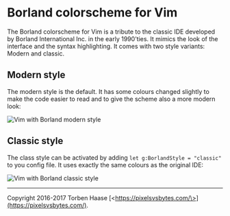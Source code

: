 Borland colorscheme for Vim
===========================

The Borland colorscheme for Vim is a tribute to the classic IDE developed by Borland International Inc. in the early
1990'ties. It mimics the look of the interface and the syntax highlighting. It comes with two style variants: Modern and classic.

## Modern style

The modern style is the default. It has some colours changed slightly to make the code easier to read and to give the
scheme also a more modern look:

![Vim with Borland modern style](https://github.com/letorbi/vim-colors-borland/raw/master/doc/screenshot_modern.png)

## Classic style

The class style can be activated by adding `let g:BorlandStyle = "classic"` to you config file. It uses exactly the same
colours as the original IDE:

![Vim with Borland classic style](https://github.com/letorbi/vim-colors-borland/raw/master/doc/screenshot_classic.png)

----

Copyright 2016-2017 Torben Haase [\<https://pixelsvsbytes.com/\>](https://pixelsvsbytes.com/).
